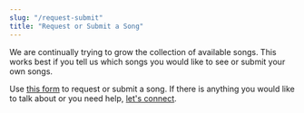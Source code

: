 ```yaml
---
slug: "/request-submit"
title: "Request or Submit a Song"
---
```


We are continually trying to grow the collection of available songs.
This works best if you tell us which songs you would like to see or submit your own songs.

Use [this form](https://docs.google.com/forms/d/e/1FAIpQLSf0UxtMwsvHKktF1kLk5_niiYtpr3T_kG2ouQD4T8EsGUVKDQ/viewform?usp=pp_url&entry.945149521=%7Btitle:+If+Thou+Lovest+Me%7D%0A%0A%7C%7C:+If+thou+l%5BAm%5Dovest+Me,+%5BEm%5D++++++turn+aw%5BF%5Day+from+thyself;+%5BC%5D+%5BC/B%5D%0AIf+thou+s%5BAm%5Deekest+My+pl%5BEm%5Deasure,+reg%5BF%5Dard+not+thine+%5BC%5Down;+%5BC/B%5D:%7C%7C%0A%0A%7C%7C:+That+th%5BAm%5Dou,+that+th%5BEm%5Dou+mayest+d%5BF%5Die+in+M%5BC%5De+%5BC/B%5D%0Aand+%5BAm%5DI+may+et%5BEm%5Dernally+l%5BF%5Dive+in+the%5BC%5De+:%7C%7C%0A%0A%5BD%5D%7C%7C:+O+Son+of+M%5BF%5Dan!+:%7C%7C) to request or submit a song. If there is anything you would like to talk about or you need help, [let's connect](https://www.bahaisongproject.com/contact).
